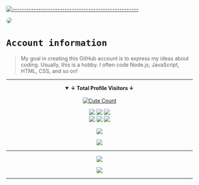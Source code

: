 [![-----------------------------------------------------](https://raw.githubusercontent.com/andreasbm/readme/master/assets/lines/colored.png)](#table-of-contents)

<img align="center" src="https://i.pinimg.com/originals/97/41/f0/9741f0c6151635b29300e6f7656e1644.gif" style="border-radius: 10px;"/>

# `Account information`
> My goal in creating this GitHub account is to express my ideas about coding. Usually, this is a hobby. I often code Node.js, JavaScript, HTML, CSS, and so on!  

---------

<details open align="center">
<summary><b>↓ Total Profile Visitors ↓</b></summary>
<br>
<a href="https://e-z.bio/indonesia"><img alt="Cute Count" src="https://count.getloli.com/get/@wynwashere?theme=rule34"/></a>
</details>
</div>

<p align="center">
    <img src="https://img.shields.io/badge/html%20-%23E34F26.svg?&style=for-the-badge&logo=html5&logoColor=white"/>
    <img src="https://img.shields.io/badge/css%20-%231572B6.svg?&style=for-the-badge&logo=css3&logoColor=white"/>
    <img src="https://img.shields.io/badge/TypeScript-%233178C6.svg?&style=for-the-badge&logo=typescript&logoColor=white"/>
<br>
    <img src="https://img.shields.io/badge/node.js%20-%2343853D.svg?&style=for-the-badge&logo=node.js&logoColor=white"/>
    <img src="https://img.shields.io/badge/javascript%20-%23323330.svg?&style=for-the-badge&logo=javascript&logoColor=%23F7DF1E"/>
    <img src="https://img.shields.io/badge/git%20-%23F05033.svg?&style=for-the-badge&logo=git&logoColor=white"/>
<br>

<p align="center">
  <img src="http://github-profile-summary-cards.vercel.app/api/cards/profile-details?username=wynwashere&theme=date_night" />
</p>


<p align="center">
  <img src="http://github-profile-summary-cards.vercel.app/api/cards/stats?username=wynwashere&theme=date_night" />
</p>

------

<p align="center">
 <img src="https://spotify-github-profile.kittinanx.com/api/view?uid=31qbsyseiokxut534472bdoi4pq4&cover_image=true&theme=default&show_offline=false&background_color=121212&interchange=false"/>
</p>

<p align="center">
  <img src="https://spotify-recently-played-readme.vercel.app/api?user=31qbsyseiokxut534472bdoi4pq4" />
</p>

------
